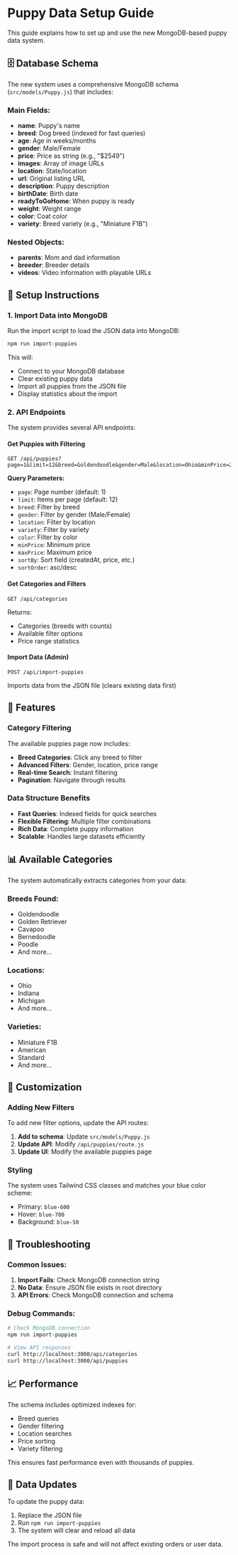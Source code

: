 # Puppy Data Setup Guide

This guide explains how to set up and use the new MongoDB-based puppy data system.

## 🗄️ Database Schema

The new system uses a comprehensive MongoDB schema (`src/models/Puppy.js`) that includes:

### Main Fields:

- **name**: Puppy's name
- **breed**: Dog breed (indexed for fast queries)
- **age**: Age in weeks/months
- **gender**: Male/Female
- **price**: Price as string (e.g., "$2549")
- **images**: Array of image URLs
- **location**: State/location
- **url**: Original listing URL
- **description**: Puppy description
- **birthDate**: Birth date
- **readyToGoHome**: When puppy is ready
- **weight**: Weight range
- **color**: Coat color
- **variety**: Breed variety (e.g., "Miniature F1B")

### Nested Objects:

- **parents**: Mom and dad information
- **breeder**: Breeder details
- **videos**: Video information with playable URLs

## 🚀 Setup Instructions

### 1. Import Data into MongoDB

Run the import script to load the JSON data into MongoDB:

```bash
npm run import-puppies
```

This will:

- Connect to your MongoDB database
- Clear existing puppy data
- Import all puppies from the JSON file
- Display statistics about the import

### 2. API Endpoints

The system provides several API endpoints:

#### Get Puppies with Filtering

```
GET /api/puppies?page=1&limit=12&breed=Goldendoodle&gender=Male&location=Ohio&minPrice=2000&maxPrice=4000
```

**Query Parameters:**

- `page`: Page number (default: 1)
- `limit`: Items per page (default: 12)
- `breed`: Filter by breed
- `gender`: Filter by gender (Male/Female)
- `location`: Filter by location
- `variety`: Filter by variety
- `color`: Filter by color
- `minPrice`: Minimum price
- `maxPrice`: Maximum price
- `sortBy`: Sort field (createdAt, price, etc.)
- `sortOrder`: asc/desc

#### Get Categories and Filters

```
GET /api/categories
```

Returns:

- Categories (breeds with counts)
- Available filter options
- Price range statistics

#### Import Data (Admin)

```
POST /api/import-puppies
```

Imports data from the JSON file (clears existing data first)

## 🎯 Features

### Category Filtering

The available puppies page now includes:

- **Breed Categories**: Click any breed to filter
- **Advanced Filters**: Gender, location, price range
- **Real-time Search**: Instant filtering
- **Pagination**: Navigate through results

### Data Structure Benefits

- **Fast Queries**: Indexed fields for quick searches
- **Flexible Filtering**: Multiple filter combinations
- **Rich Data**: Complete puppy information
- **Scalable**: Handles large datasets efficiently

## 📊 Available Categories

The system automatically extracts categories from your data:

### Breeds Found:

- Goldendoodle
- Golden Retriever
- Cavapoo
- Bernedoodle
- Poodle
- And more...

### Locations:

- Ohio
- Indiana
- Michigan
- And more...

### Varieties:

- Miniature F1B
- American
- Standard
- And more...

## 🔧 Customization

### Adding New Filters

To add new filter options, update the API routes:

1. **Add to schema**: Update `src/models/Puppy.js`
2. **Update API**: Modify `/api/puppies/route.js`
3. **Update UI**: Modify the available puppies page

### Styling

The system uses Tailwind CSS classes and matches your blue color scheme:

- Primary: `blue-600`
- Hover: `blue-700`
- Background: `blue-50`

## 🐛 Troubleshooting

### Common Issues:

1. **Import Fails**: Check MongoDB connection string
2. **No Data**: Ensure JSON file exists in root directory
3. **API Errors**: Check MongoDB connection and schema

### Debug Commands:

```bash
# Check MongoDB connection
npm run import-puppies

# View API responses
curl http://localhost:3000/api/categories
curl http://localhost:3000/api/puppies
```

## 📈 Performance

The schema includes optimized indexes for:

- Breed queries
- Gender filtering
- Location searches
- Price sorting
- Variety filtering

This ensures fast performance even with thousands of puppies.

## 🔄 Data Updates

To update the puppy data:

1. Replace the JSON file
2. Run `npm run import-puppies`
3. The system will clear and reload all data

The import process is safe and will not affect existing orders or user data.
